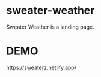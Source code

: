 # sweater-weather
Sweater Weather is a landing page.
# DEMO
<a href="https://sweaterz.netlify.app/">https://sweaterz.netlify.app/</a>
